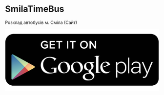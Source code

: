 # SmilaTimeBus
Розклад автобусів м. Сміла (Сайт)


[![Завантажити](https://github.com/googlove/SmilaTimeBus/blob/main/img/google.png)](https://github.com/googlove/SmilaTimeBus/releases/download/1.19/SmilaBusTime_1_1.9.apk)
